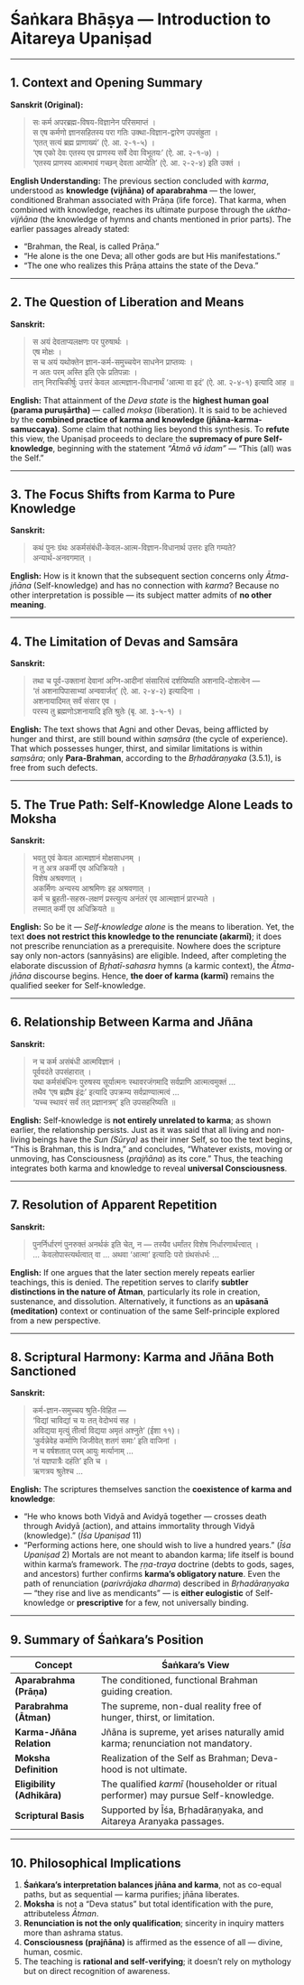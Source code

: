 # **Śaṅkara Bhāṣya — Introduction to Aitareya Upaniṣad**

---

## **1. Context and Opening Summary**

**Sanskrit (Original):**

> सः कर्म अपरब्रह्म-विषय-विज्ञानेन परिसमाप्तं ।   
> स एष कर्मणो ज्ञानसहितस्य परा गतिः उक्था-विज्ञान-द्वारेण उपसंह्रुता ।  
> ‘एतत् सत्यं ब्रह्म प्राणाख्यं’ (ऐ. आ. २-१-५) ।  
> ‘एष एको देवः एतस्य एव प्राणस्य सर्वे देवा विभूतयः’ (ऐ. आ. २-१-७) ।  
> ‘एतस्य प्राणस्य आत्मभावं गच्छन् देवता आप्येति’ (ऐ. आ. २-२-४) इति उक्तं ।  
 
**English Understanding:**
The previous section concluded with *karma*, understood as **knowledge (vijñāna) of aparabrahma** — the lower, conditioned Brahman associated with Prāṇa (life force).
That karma, when combined with knowledge, reaches its ultimate purpose through the *uktha-vijñāna* (the knowledge of hymns and chants mentioned in prior parts).
The earlier passages already stated:

* “Brahman, the Real, is called Prāṇa.”
* “He alone is the one Deva; all other gods are but His manifestations.”
* “The one who realizes this Prāṇa attains the state of the Deva.”

---

## **2. The Question of Liberation and Means**

**Sanskrit:**

> स अयं देवताप्यलक्षणः पर पुरुषार्थः ।  
> एष मोक्षः ।  
> स च अयं यथोक्तेन ज्ञान-कर्म-समुच्चयेन साधनेन प्राप्तव्यः ।  
> न अतः परम् अस्ति इति एके प्रतिपन्नाः ।  
> तान् निराचिकीर्षुः उत्तरं केवल आत्मज्ञान-विधानार्थं ‘आत्मा वा इदं’ (ऐ. आ. २-४-१) इत्यादि आह ॥  

**English:**
That attainment of the *Deva state* is the **highest human goal (parama puruṣārtha)** — called *mokṣa* (liberation).
It is said to be achieved by the **combined practice of karma and knowledge (jñāna-karma-samuccaya)**.
Some claim that nothing lies beyond this synthesis.
To **refute** this view, the Upaniṣad proceeds to declare the **supremacy of pure Self-knowledge**, beginning with the statement *“Ātmā vā idam”* — “This (all) was the Self.”

---

## **3. The Focus Shifts from Karma to Pure Knowledge**

**Sanskrit:**

> कथं पुनः ग्रंथः अकर्मसंबंधी-केवल-आत्म-विज्ञान-विधानार्थ उत्तरः इति गम्यते?  
> अन्यार्थ-अनवगमात् ।  

**English:**
How is it known that the subsequent section concerns only *Ātma-jñāna* (Self-knowledge) and has no connection with *karma*?
Because no other interpretation is possible — its subject matter admits of **no other meaning**.

---

## **4. The Limitation of Devas and Samsāra**

**Sanskrit:**

> तथा च पूर्व-उक्तानां देवानां अग्नि-आदीनां संसारित्वं दर्शयिष्यति अशनादि-दोशत्वेन —  
> ‘तं अशनापिपासाभ्यां अन्ववार्जत्’ (ऐ. आ. २-४-२) इत्यादिना ।  
> अशनायादिमत् सर्वं संसार एव ।  
> परस्य तु ब्रह्मणोऽशनायादि इति श्रुतेः (बृ. आ. ३-५-१) ।  

**English:**
The text shows that Agni and other Devas, being afflicted by hunger and thirst, are still bound within *saṃsāra* (the cycle of experience).
That which possesses hunger, thirst, and similar limitations is within *saṃsāra*; only **Para-Brahman**, according to the *Bṛhadāraṇyaka* (3.5.1), is free from such defects.

---

## **5. The True Path: Self-Knowledge Alone Leads to Moksha**

**Sanskrit:**

> भवतु एवं केवल आत्मज्ञानं मोक्षसाधनम् ।  
> न तु अत्र अकर्मी एव अधिक्रियते ।  
> विशेष अश्रवणात् ।  
> अकर्मिणः अन्यस्य आश्रमिणः इह अश्रवणात् ।  
> कर्म च ब्रुहती-सहस्र-लक्षणं प्रस्त्युत्य अनंतरं एव आत्मज्ञानं प्रारभ्यते ।  
> तस्मात् कर्मी एव अधिक्रियते ॥  

**English:**
So be it — *Self-knowledge alone* is the means to liberation.
Yet, the text **does not restrict this knowledge to the renunciate (akarmī)**; it does not prescribe renunciation as a prerequisite.
Nowhere does the scripture say only non-actors (sannyāsins) are eligible.
Indeed, after completing the elaborate discussion of *Br̥hatī-sahasra* hymns (a karmic context), the *Ātma-jñāna* discourse begins.
Hence, **the doer of karma (karmī)** remains the qualified seeker for Self-knowledge.

---

## **6. Relationship Between Karma and Jñāna**

**Sanskrit:**

> न च कर्म असंबंधी आत्मविज्ञानं ।  
> पूर्ववदंते उपसंहारात् ।  
> यथा कर्मसंबंधिनः पुरुषस्य सूर्यात्मनः स्थावरजंगमादि सर्वप्राणि आत्मत्वमुक्तं ...  
> तथैव ‘एष ब्रह्मैष इंद्रः’ इत्यादि उपक्रम्य सर्वप्राण्यात्मत्वं ...  
> ‘यच्च स्थावरं सर्वं तत् प्रज्ञानत्रम्’ इति उपसहरिष्यति ॥  

**English:**
Self-knowledge is **not entirely unrelated to karma**; as shown earlier, the relationship persists.
Just as it was said that all living and non-living beings have the *Sun (Sūrya)* as their inner Self,
so too the text begins, “This is Brahman, this is Indra,” and concludes, “Whatever exists, moving or unmoving, has Consciousness (*prajñāna*) as its core.”
Thus, the teaching integrates both karma and knowledge to reveal **universal Consciousness**.

---

## **7. Resolution of Apparent Repetition**

**Sanskrit:**

> पुनर्निर्धारणं पुनरुक्तं अनर्थकं इति चेत्, न — तस्यैव धर्मांतर विशेष निर्धारणार्थत्त्वात् ।  
> ... केवलोपास्त्यर्थत्वात् वा ... अथवा ‘आत्मा’ इत्यादिः परो ग्रंथसंधर्भः ...  

**English:**
If one argues that the later section merely repeats earlier teachings, this is denied.
The repetition serves to clarify **subtler distinctions in the nature of Ātman**, particularly its role in creation, sustenance, and dissolution.
Alternatively, it functions as an **upāsanā (meditation)** context or continuation of the same Self-principle explored from a new perspective.

---

## **8. Scriptural Harmony: Karma and Jñāna Both Sanctioned**

**Sanskrit:**

> कर्म-ज्ञान-समुच्चय श्रुति-विहित —  
> ‘विद्यां चाविद्यां च यः तत् वेदोभयं सह ।  
> अविद्यया मृत्युं तीर्त्वा विद्यया अमृतं अश्नुते’ (ईशा ११)।  
> ‘कुर्वन्नेवेह कर्माणि जिजीवेत् शतगं समाः’ इति वाजिनां ।  
> न च वर्षशतात् परम् आयुः मर्त्यानाम् ...  
> ‘तं यज्ञपात्रैः दहंति’ इति च ।  
> ऋणत्रय श्रुतेश्च ...  

**English:**
The scriptures themselves sanction the **coexistence of karma and knowledge**:

* “He who knows both Vidyā and Avidyā together — crosses death through Avidyā (action), and attains immortality through Vidyā (knowledge).” (*Īśa Upaniṣad* 11)
* “Performing actions here, one should wish to live a hundred years.” (*Īśa Upaniṣad* 2)
  Mortals are not meant to abandon karma; life itself is bound within karma’s framework.
  The *ṛṇa-traya* doctrine (debts to gods, sages, and ancestors) further confirms **karma’s obligatory nature**.
  Even the path of renunciation (*parivrājaka dharma*) described in *Bṛhadāraṇyaka* — “they rise and live as mendicants” — is **either eulogistic** of Self-knowledge or **prescriptive** for a few, not universally binding.

---

## **9. Summary of Śaṅkara’s Position**

| Concept                    | Śaṅkara’s View                                                                     |
| -------------------------- | ---------------------------------------------------------------------------------- |
| **Aparabrahma (Prāṇa)**    | The conditioned, functional Brahman guiding creation.                              |
| **Parabrahma (Ātman)**     | The supreme, non-dual reality free of hunger, thirst, or limitation.               |
| **Karma-Jñāna Relation**   | Jñāna is supreme, yet arises naturally amid karma; renunciation not mandatory.     |
| **Moksha Definition**      | Realization of the Self as Brahman; Deva-hood is not ultimate.                     |
| **Eligibility (Adhikāra)** | The qualified *karmī* (householder or ritual performer) may pursue Self-knowledge. |
| **Scriptural Basis**       | Supported by Īśa, Bṛhadāraṇyaka, and Aitareya Aranyaka passages.                   |

---

## **10. Philosophical Implications**

1. **Śaṅkara’s interpretation balances jñāna and karma**, not as co-equal paths, but as sequential — karma purifies; jñāna liberates.
2. **Moksha** is not a “Deva status” but total identification with the pure, attributeless *Ātman*.
3. **Renunciation is not the only qualification**; sincerity in inquiry matters more than ashrama status.
4. **Consciousness (prajñāna)** is affirmed as the essence of all — divine, human, cosmic.
5. The teaching is **rational and self-verifying**; it doesn’t rely on mythology but on direct recognition of awareness.
